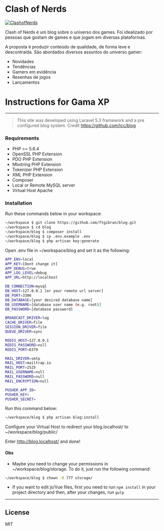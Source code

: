 **Clash of Nerds**
==============
[![ClashofNerds](http://clashofnerds.com/images/logo.png)](http://clashofnerds.com/)

Clash of Nerds é um blog sobre o universo dos games. Foi idealizado por pessoas que gostam de games e que jogam em diversas plataformas.

A proposta é produzir conteúdo de qualidade, de forma leve e descontraída. São abordados diversos assuntos do universo gamer:
 - Novidades
 - Tendências
 - Gamers em evidência
 - Resenhas de jogos
 - Lançamentos

# Instructions for Gama XP
---
> This site was developed using Laravel 5.3 framework and a pre configured blog system.
> Credit https://github.com/jcc/blog

### Requirements
* PHP >= 5.6.4
* OpenSSL PHP Extension
* PDO PHP Extension
* Mbstring PHP Extension
* Tokenizer PHP Extension
* XML PHP Extension
* Composer
* Local or Remote MySQL server
* Virtual Host Apache

### Installation
Run these commands below in your workspace:
```sh
~/workspace $ git clone https://github.com/ftgibran/blog.git
~/workspace $ cd blog
~/workspace/blog $ composer install
~/workspace/blog $ cp .env.example .env
~/workspace/blog $ php artisan key:generate
```
Open .env file in ~/workspace/blog and set it as the following:
```sh
APP_ENV=local
APP_KEY=[Dont change it]
APP_DEBUG=true
APP_LOG_LEVEL=debug
APP_URL=http://localhost

DB_CONNECTION=mysql
DB_HOST=127.0.0.1 [or your remote url server]
DB_PORT=3306
DB_DATABASE=[your desired database name]
DB_USERNAME=[database user name (e.g. root)]
DB_PASSWORD=[database password]

BROADCAST_DRIVER=log
CACHE_DRIVER=file
SESSION_DRIVER=file
QUEUE_DRIVER=sync

REDIS_HOST=127.0.0.1
REDIS_PASSWORD=null
REDIS_PORT=6379

MAIL_DRIVER=smtp
MAIL_HOST=mailtrap.io
MAIL_PORT=2525
MAIL_USERNAME=null
MAIL_PASSWORD=null
MAIL_ENCRYPTION=null

PUSHER_APP_ID=
PUSHER_KEY=
PUSHER_SECRET=
```
Run this command below:
```sh
~/workspace/blog $ php artisan blog:install
```

Configure your Virtual Host to redirect your blog.localhost/ to ~/workspace/blog/public/

Enter http://blog.localhost/ and done!

#### Obs
* Maybe you need to change your permissions in ~/workspace/blog/storage. To do it, just run the following command:
```sh
~/workspace/blog $ chown -R 777 storage/
```
* If you want to edit js/Vue files, first you need to run `npm install` in your project directory and then, after your changes, run `gulp`

----
License
----
MIT